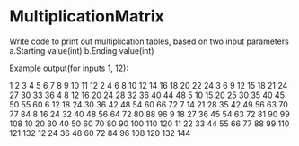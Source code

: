 # MultiplicationMatrix


Write code to print out multiplication tables, based on two input parameters
a.Starting value(int)
b.Ending value(int)

Example output(for inputs 1, 12):

1	2	3	4	5	6	7	8	9	10	11	12
2	4	6	8	10	12	14	16	18	20	22	24
3	6	9	12	15	18	21	24	27	30	33	36
4	8	12	16	20	24	28	32	36	40	44	48
5	10	15	20	25	30	35	40	45	50	55	60
6	12	18	24	30	36	42	48	54	60	66	72
7	14	21	28	35	42	49	56	63	70	77	84
8	16	24	32	40	48	56	64	72	80	88	96
9	18	27	36	45	54	63	72	81	90	99	108
10	20	30	40	50	60	70	80	90	100	110	120
11	22	33	44	55	66	77	88	99	110	121	132
12	24	36	48	60	72	84	96	108	120	132	144